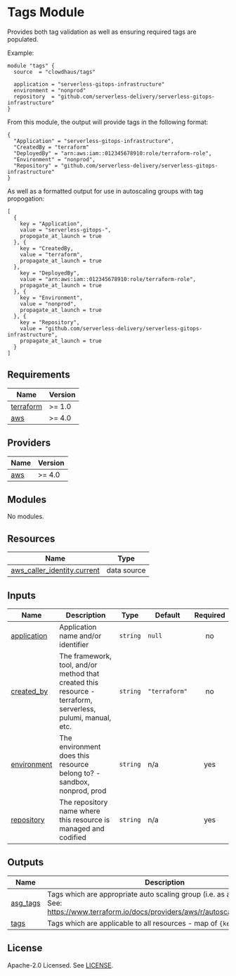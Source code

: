 # Tags Module

Provides both tag validation as well as ensuring required tags are populated.

Example:

```hcl
module "tags" {
  source  = "clowdhaus/tags"

  application = "serverless-gitops-infrastructure"
  environment = "nonprod"
  repository  = "github.com/serverless-delivery/serverless-gitops-infrastructure"
}
```

From this module, the output will provide tags in the following format:

```
{
  "Application" = "serverless-gitops-infrastructure",
  "CreatedBy = "terraform"
  "DeployedBy" = "arn:aws:iam::012345678910:role/terraform-role",
  "Environment" = "nonprod",
  "Repository" = "github.com/serverless-delivery/serverless-gitops-infrastructure"
}
```

As well as a formatted output for use in autoscaling groups with tag propogation:


```
[
  {
    key = "Application",
    value = "serverless-gitops-",
    propogate_at_launch = true
  }, {
    key = "CreatedBy,
    value = "terraform",
    propagate_at_launch = true
  },
    key = "DeployedBy",
    value = "arn:aws:iam::012345678910:role/terraform-role",
    propagate_at_launch = true
  }, {
    key = "Environment",
    value = "nonprod",
    propagate_at_launch = true
  }, {
    key = "Repository",
    value = "github.com/serverless-delivery/serverless-gitops-infrastructure",
    propagate_at_launch = true
  }
]
```

<!-- BEGINNING OF PRE-COMMIT-TERRAFORM DOCS HOOK -->
## Requirements

| Name | Version |
|------|---------|
| <a name="requirement_terraform"></a> [terraform](#requirement\_terraform) | >= 1.0 |
| <a name="requirement_aws"></a> [aws](#requirement\_aws) | >= 4.0 |

## Providers

| Name | Version |
|------|---------|
| <a name="provider_aws"></a> [aws](#provider\_aws) | >= 4.0 |

## Modules

No modules.

## Resources

| Name | Type |
|------|------|
| [aws_caller_identity.current](https://registry.terraform.io/providers/hashicorp/aws/latest/docs/data-sources/caller_identity) | data source |

## Inputs

| Name | Description | Type | Default | Required |
|------|-------------|------|---------|:--------:|
| <a name="input_application"></a> [application](#input\_application) | Application name and/or identifier | `string` | `null` | no |
| <a name="input_created_by"></a> [created\_by](#input\_created\_by) | The framework, tool, and/or method that created this resource - terraform, serverless, pulumi, manual, etc. | `string` | `"terraform"` | no |
| <a name="input_environment"></a> [environment](#input\_environment) | The environment does this resource belong to? - sandbox, nonprod, prod | `string` | n/a | yes |
| <a name="input_repository"></a> [repository](#input\_repository) | The repository name where this resource is managed and codified | `string` | n/a | yes |

## Outputs

| Name | Description |
|------|-------------|
| <a name="output_asg_tags"></a> [asg\_tags](#output\_asg\_tags) | Tags which are appropriate auto scaling group (i.e. as a list of maps). See: https://www.terraform.io/docs/providers/aws/r/autoscaling_group.html |
| <a name="output_tags"></a> [tags](#output\_tags) | Tags which are applicable to all resources - map of `{key: value}` pairs |
<!-- END OF PRE-COMMIT-TERRAFORM DOCS HOOK -->

## License

Apache-2.0 Licensed. See [LICENSE](https://github.com/clowdhaus/terraform-tags/blob/main/LICENSE).
